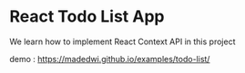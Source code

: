 # React Todo List App
We learn how to implement React Context API  in this project

demo : https://madedwi.github.io/examples/todo-list/